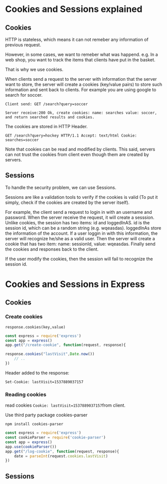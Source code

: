 # Cookies and Sessions explained

## Cookies 

HTTP is stateless, which means it can not remeber any information of previous request.

However, in some cases, we want to remeber what was happend.  e.g. In a web shop, you want to track the items that clients have put in the basket. 

That is why we use cookies.

 When clients send a request to the server with information that the server want to store,  the server will create a cookies (key/value pairs) to store such information and sent back to clients. For example you are using google to search for soccer. 

`Client send: GET /search?query=soccer`

`Server receive:200 Ok, create cookies: name: searches value: soccer, and return searched results and cookies.`

The cookies are stored in HTTP Header.

`GET /search?query=hockey HTTP/1.1 Accept: text/html Cookie: searches=soccer`

Note that cookies can be read and modified by clients. This said, servers can not trust the cookies from client even though them are created by servers.

## Sessions 

To handle the security problem, we can use Sessions.

Sessions are like a validation tools to verify if the cookies is valid (To put it simply, check if the cookies are created by the server itself).

For example, the client send a request to login in with an username and password. When the server receive the request, it will create a sesssion. Unlike cookies, the session has two items: id and loggedInAS. id is the session id, which can be a random string (e.g. wqeasdas). loggedInAs store the information of the account. If a user loggin in with this information, the server will recognize he/she as a valid user. Then the server will create a cookie that has two item:  name: sessionId, value: wqeasdas. Finally send the cookies and responses back to the client.

If the user modify the cookies, then the session will fail to recognize the session id. 

# Cookies and Sessions in Express

## Cookies

### Create cookies

`response.cookies(key,value)`

```js
const express = require('express')
const app = express()
app.get("/create-cookie", function(request, response){

response.cookies("lastVisit",Date.now())
    // ..
})

```

Header added to the response:

`Set-Cookie: lastVisit=1537889037157`

### Reading cookies

read cookies `Cookie: lastVisit=1537889037157`from client.

Use third party package cookies-parser

`npm install cookies-parser `

```js
const express = require('express')
const cookieParser = require('cookie-parser')
const app = express()
app.use(cookieParser())
app.get("/log-cookie", function(request, response){
	date = parseInt(request.cookies.lastVisit)
})

```

## Sessions

